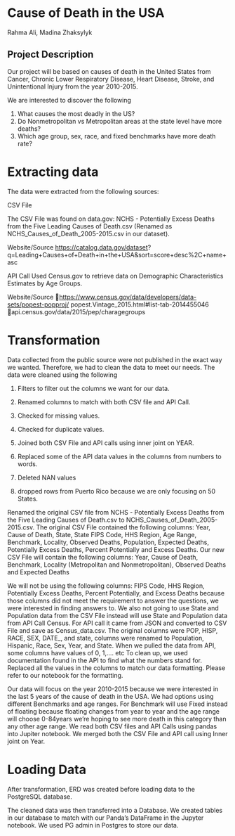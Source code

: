 # Cause of Death in the USA   

Rahma Ali, Madina Zhaksylyk

## Project Description

Our project will be based on causes of death in the United States from Cancer, 
Chronic Lower Respiratory Disease, Heart Disease, Stroke, and Unintentional Injury 
from the year 2010-2015.

We are interested to discover the following 

1. What causes the most deadly in the US?
2. Do Nonmetropolitan vs Metropolitan areas at the state level have more 
deaths?
3. Which age group, sex, race, and fixed benchmarks have more death 
rate?

# Extracting data 

The data were extracted from the following sources:

CSV File 

The CSV File was found on data.gov: NCHS - Potentially Excess Deaths from the Five
Leading Causes of Death.csv (Renamed as NCHS_Causes_of_Death_2005-2015.csv 
in our dataset).

Website/Source
https://catalog.data.gov/dataset?
q=Leading+Causes+of+Death+in+the+USA&sort=score+desc%2C+name+asc

API Call 
Used Census.gov to retrieve data on Demographic Characteristics Estimates by Age 
Groups.

Website/Source 
https://www.census.gov/data/developers/data-sets/popest-popproj/
popest.Vintage_2015.html#list-tab-2014455046
api.census.gov/data/2015/pep/charagegroups

# Transformation

Data collected from the public source were not published in the exact way we wanted. 
Therefore, we had to clean the data to meet our needs.
The data were cleaned using the following

1. Filters to filter out the columns we want for our data.

2. Renamed columns to match with both CSV file and API Call.

3. Checked for missing values.

4. Checked for duplicate values.

5. Joined both CSV File and API calls using inner joint on YEAR.

6. Replaced some of the API data values in the columns from numbers to words.

7. Deleted NAN values

8. dropped rows from Puerto Rico because we are only focusing on 50 States.

Renamed the original CSV file from NCHS - Potentially Excess Deaths from the Five 
Leading Causes of Death.csv to NCHS_Causes_of_Death_2005-2015.csv. The 
original CSV File contained the following columns: Year, Cause of Death, State, State
FIPS Code, HHS Region, Age Range, Benchmark, Locality, Observed Deaths, 
Population, Expected Deaths, Potentially Excess Deaths, Percent Potentially and 
Excess Deaths. Our new CSV File will contain the following columns: Year, Cause of 
Death, Benchmark, Locality (Metropolitan and Nonmetropolitan), Observed Deaths 
and Expected Deaths

We will not be using the following columns: FIPS Code, HHS Region, Potentially 
Excess Deaths, Percent Potentially, and Excess Deaths because those columns did 
not meet the requirement to answer the questions, we were interested in finding 
answers to.  We also not going to use State and Population data from the CSV File 
instead will use State and Population data from API Call Census.
For API call it came from JSON and converted to CSV File and save as 
Census_data.csv. The original columns were POP, HISP, RACE, SEX, DATE_, and state, 
columns were renamed to Population, Hispanic, Race, Sex, Year, and State.  When 
we pulled the data from API, some columns have values of 0, 1,.... etc To clean up, 
we used documentation found in the API to find what the numbers stand for. 
Replaced all the values in the columns to match our data formatting. Please refer to
our notebook for the formatting.

Our data will focus on the year 2010-2015 because we were interested in the last
5 years of the cause of death in the USA. We had options using different Benchmarks and age
ranges. For Benchmark will use Fixed instead of floating because floating changes 
from year to year and the age range will choose 0-84years we’re hoping to see more 
death in this category than any other age range. We read both CSV files and API Calls 
using pandas into Jupiter notebook. 
We merged both the CSV File and API call using Inner joint on Year.

# Loading Data

After transformation, ERD was created before loading data to the PostgreSQL 
database.


The cleaned data was then transferred into a Database. We created tables in our 
database to match with our Panda’s DataFrame in the Jupyter notebook. We used 
PG admin in Postgres to store our data.
